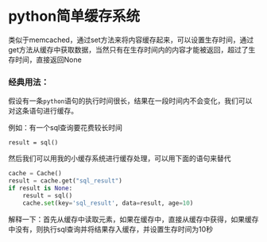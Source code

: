 # python简单缓存系统

类似于memcached，通过set方法来将内容缓存起来，可以设置生存时间，通过get方法从缓存中获取数据，当然只有在生存时间内的内容才能被返回，超过了生存时间，直接返回None

### 经典用法：

假设有一条`python`语句的执行时间很长，结果在一段时间内不会变化，我们可以对这条语句进行缓存。

例如：有一个sql查询要花费较长时间

`result = sql()`

然后我们可以用我的小缓存系统进行缓存处理，可以用下面的语句来替代

```python
cache = Cache()
result = cache.get("sql_result")
if result is None:
    result = sql()
    cache.set(key='sql_result', data=result, age=10)
```

解释一下：首先从缓存中读取元素，如果在缓存中，直接从缓存中获得，如果缓存中没有，则执行sql查询并将结果存入缓存，并设置生存时间为10秒
